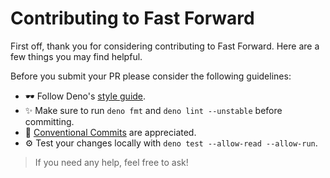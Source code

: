 # Contributing to Fast Forward

First off, thank you for considering contributing to Fast Forward. Here are a few things you may find helpful.

Before you submit your PR please consider the following guidelines:

- 🕶 Follow Deno's [style guide](https://deno.land/manual/contributing/style_guide#typescript).
- ✨ Make sure to run `deno fmt` and `deno lint --unstable` before committing.
- 📄 [Conventional Commits](https://conventionalcommits.org) are appreciated.
- ⚙️ Test your changes locally with `deno test --allow-read --allow-run`.

> If you need any help, feel free to ask!
